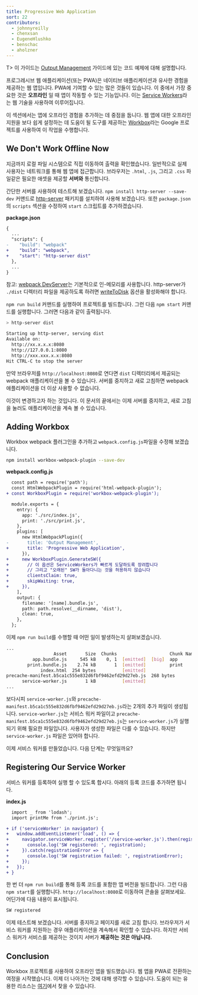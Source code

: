 ```yaml
---
title: Progressive Web Application
sort: 22
contributors:
  - johnnyreilly
  - chenxsan
  - EugeneHlushko
  - benschac
  - aholzner
---
```


T> 이 가이드는 [Output Management](/guides/output-management) 가이드에 있는 코드 예제에 대해 설명합니다.

프로그레시브 웹 애플리케이션(또는 PWA)은 네이티브 애플리케이션과 유사한 경험을 제공하는 웹 앱입니다. PWA에 기여할 수 있는 많은 것들이 있습니다. 이 중에서 가장 중요한 것은 **오프라인** 일 때 앱이 작동할 수 있는 기능입니다. 이는 [Service Workers](https://developers.google.com/web/fundamentals/primers/service-workers/)라는 웹 기술을 사용하여 이루어집니다.

이 섹션에서는 앱에 오프라인 경험을 추가하는 데 중점을 둡니다. 웹 앱에 대한 오프라인 지원을 보다 쉽게 설정하는 데 도움이 될 도구를 제공하는 [Workbox](https://github.com/GoogleChrome/workbox)라는 Google 프로젝트를 사용하여 이 작업을 수행합니다.

## We Don't Work Offline Now

지금까지 로컬 파일 시스템으로 직접 이동하여 출력을 확인했습니다. 일반적으로 실제 사용자는 네트워크를 통해 웹 앱에 접근합니다. 브라우저는 `.html`, `.js`, 그리고 `.css` 파일같은 필요한 애셋을 제공할 **서버와** 통신합니다.

간단한 서버를 사용하여 테스트해 보겠습니다. `npm install http-server --save-dev` 커맨드로 [http-server](https://www.npmjs.com/package/http-server) 패키지를 설치하여 사용해 보겠습니다. 또한 `package.json`의 `scripts` 섹션을 수정하여 `start` 스크립트를 추가하겠습니다.

**package.json**

```diff
{
  ...
  "scripts": {
-    "build": "webpack"
+    "build": "webpack",
+    "start": "http-server dist"
  },
  ...
}
```

참고: [webpack DevServer](/configuration/dev-server/)는 기본적으로 인-메모리를 사용합니다. http-server가 `./dist` 디렉터리 파일을 제공하도록 하려면 [writeToDisk](/configuration/dev-server/#devserverwritetodisk-) 옵션을 활성화해야 합니다.

`npm run build` 커맨드를 실행하여 프로젝트를 빌드합니다. 그런 다음 `npm start` 커맨드를 실행합니다. 그러면 다음과 같이 출력됩니다.

```bash
> http-server dist

Starting up http-server, serving dist
Available on:
  http://xx.x.x.x:8080
  http://127.0.0.1:8080
  http://xxx.xxx.x.x:8080
Hit CTRL-C to stop the server
```

만약 브라우저를 `http://localhost:8080`로 연다면 `dist` 디렉터리에서 제공되는 webpack 애플리케이션을 볼 수 있습니다. 서버를 중지하고 새로 고침하면 webpack 애플리케이션을 더 이상 사용할 수 없습니다.

이것이 변경하고자 하는 것입니다. 이 문서의 끝에서는 이제 서버를 중지하고, 새로 고침을 눌러도 애플리케이션을 계속 볼 수 있습니다.

## Adding Workbox

Workbox webpack 플러그인을 추가하고 `webpack.config.js`파일을 수정해 보겠습니다.

```bash
npm install workbox-webpack-plugin --save-dev
```

**webpack.config.js**

```diff
  const path = require('path');
  const HtmlWebpackPlugin = require('html-webpack-plugin');
+ const WorkboxPlugin = require('workbox-webpack-plugin');

  module.exports = {
    entry: {
      app: './src/index.js',
      print: './src/print.js',
    },
    plugins: [
      new HtmlWebpackPlugin({
-       title: 'Output Management',
+       title: 'Progressive Web Application',
      }),
+     new WorkboxPlugin.GenerateSW({
+       // 이 옵션은 ServiceWorkers가 빠르게 도달하도록 장려합니다
+       // 그리고 "오래된" SW가 돌아다니는 것을 허용하지 않습니다
+       clientsClaim: true,
+       skipWaiting: true,
+     }),
    ],
    output: {
      filename: '[name].bundle.js',
      path: path.resolve(__dirname, 'dist'),
      clean: true,
    },
  };
```

이제 `npm run build`를 수행할 때 어떤 일이 발생하는지 살펴보겠습니다.

```bash
...
                  Asset       Size  Chunks                    Chunk Names
          app.bundle.js     545 kB    0, 1  [emitted]  [big]  app
        print.bundle.js    2.74 kB       1  [emitted]         print
             index.html  254 bytes          [emitted]
precache-manifest.b5ca1c555e832d6fbf9462efd29d27eb.js  268 bytes          [emitted]
      service-worker.js       1 kB          [emitted]
...
```

보다시피 `service-worker.js`와 `precache-manifest.b5ca1c555e832d6fbf9462efd29d27eb.js`라는 2개의 추가 파일이 생성됩니다. `service-worker.js`는 서비스 워커 파일이고 `precache-manifest.b5ca1c555e832d6fbf9462efd29d27eb.js`는 `service-worker.js`가 실행되기 위해 필요한 파일입니다. 사용자가 생성한 파일은 다를 수 있습니다. 하지만 `service-worker.js` 파일은 있어야 합니다.

이제 서비스 워커를 만들었습니다. 다음 단계는 무엇일까요?

## Registering Our Service Worker

서비스 워커를 등록하여 실행 할 수 있도록 합시다. 아래의 등록 코드를 추가하면 됩니다.

**index.js**

```diff
  import _ from 'lodash';
  import printMe from './print.js';

+ if ('serviceWorker' in navigator) {
+   window.addEventListener('load', () => {
+     navigator.serviceWorker.register('/service-worker.js').then(registration => {
+       console.log('SW registered: ', registration);
+     }).catch(registrationError => {
+       console.log('SW registration failed: ', registrationError);
+     });
+   });
+ }
```

한 번 더 `npm run build`를 통해 등록 코드를 포함한 앱 버전을 빌드합니다. 그런 다음 `npm start`를 실행합니다. `http://localhost:8080`로 이동하여 콘솔을 살펴보세요. 어딘가에 다음 내용이 표시됩니다.

```bash
SW registered
```

이제 테스트해 보겠습니다. 서버를 중지하고 페이지를 새로 고침 합니다. 브라우저가 서비스 워커를 지원하는 경우 애플리케이션을 계속해서 확인할 수 있습니다. 하지만 서비스 워커가 서비스를 제공하는 것이지 서버가 **제공하는 것은 아닙니다.**


## Conclusion

Workbox 프로젝트를 사용하여 오프라인 앱을 빌드했습니다. 웹 앱을 PWA로 전환하는 여정을 시작했습니다. 이제 더 나아가는 것에 대해 생각할 수 있습니다. 도움이 되는 유용한 리소스는 [여기](https://developers.google.com/web/progressive-web-apps/)에서 찾을 수 있습니다.

